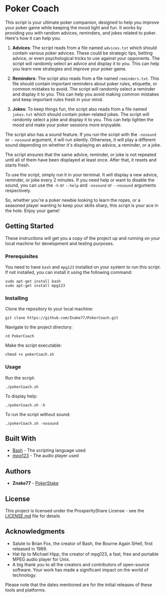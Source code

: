 # Poker Coach

This script is your ultimate poker companion, designed to help you improve your poker game while keeping the mood light and fun. It works by providing you with random advices, reminders, and jokes related to poker. Here's how it can help you:

1. **Advices**: The script reads from a file named `advices.txt` which should contain various poker advices. These could be strategic tips, betting advice, or even psychological tricks to use against your opponents. The script will randomly select an advice and display it to you. This can help you learn new strategies and improve your poker game.

2. **Reminders**: The script also reads from a file named `reminders.txt`. This file should contain important reminders about poker rules, etiquette, or common mistakes to avoid. The script will randomly select a reminder and display it to you. This can help you avoid making common mistakes and keep important rules fresh in your mind.

3. **Jokes**: To keep things fun, the script also reads from a file named `jokes.txt` which should contain poker-related jokes. The script will randomly select a joke and display it to you. This can help lighten the mood and make your poker sessions more enjoyable.

The script also has a sound feature. If you run the script with the `-nosound` or `--nosound` argument, it will run silently. Otherwise, it will play a different sound depending on whether it's displaying an advice, a reminder, or a joke.

The script ensures that the same advice, reminder, or joke is not repeated until all of them have been displayed at least once. After that, it resets and starts fresh.

To use the script, simply run it in your terminal. It will display a new advice, reminder, or joke every 2 minutes. If you need help or want to disable the sound, you can use the `-h` or `--help` and `-nosound` or `--nosound` arguments respectively.

So, whether you're a poker newbie looking to learn the ropes, or a seasoned player wanting to keep your skills sharp, this script is your ace in the hole. Enjoy your game!

## Getting Started

These instructions will get you a copy of the project up and running on your local machine for development and testing purposes.

### Prerequisites

You need to have `bash` and `mpg123` installed on your system to run this script. If not installed, you can install it using the following command:

```
sudo apt-get install bash
sudo apt-get install mpg123
```

### Installing

Clone the repository to your local machine:

```
git clone https://github.com/Znake77/PokerCoach.git
```

Navigate to the project directory:

```
cd PokerCoach
```

Make the script executable:

```
chmod +x pokerCoach.sh
```

### Usage

Run the script:

```
./pokerCoach.sh
```

To display help:

```
./pokerCoach.sh -h
```

To run the script without sound:

```
./pokerCoach.sh -nosound
```

## Built With

* [Bash](https://www.gnu.org/software/bash/) - The scripting language used
* [mpg123](https://www.mpg123.de/) - The audio player used

## Authors

* **Znake77** - [PokerStake](https://contents.pokerstake.com/profiles/znake77/)

## License

This project is licensed under the ProsperityShare License - see the [LICENSE.md](LICENSE.md) file for details

## Acknowledgments

* Salute to Brian Fox, the creator of Bash, the Bourne Again SHell, first released in 1989.
* Hat tip to Michael Hipp, the creator of mpg123, a fast, free and portable MPEG audio player for Unix.
* A big thank you to all the creators and contributors of open-source software. Your work has made a significant impact on the world of technology.

Please note that the dates mentioned are for the initial releases of these tools and platforms.
